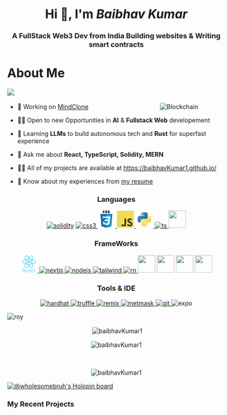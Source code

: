 <h1 align="center">Hi 👋, I'm <i>Baibhav Kumar</i></h1>
<h3 align="center">A FullStack Web3 Dev from India Building websites & Writing smart contracts </h3>

<h1 align="left">About Me</h1>

[![](https://camo.githubusercontent.com/f17ba9730c27e5f1230325b94c8b68bbf3115d32650866f6e3d0ade68201beea/68747470733a2f2f696d672e736869656c64732e696f2f62616467652f4c696e6b6564496e2d2532333030373742352e7376673f6c6f676f3d6c696e6b6564696e266c6f676f436f6c6f723d7768697465)](https://www.linkedin.com/in/baibhavkumar01/)


<img align="right" alt="Blockchain" width="30%" src="https://user-images.githubusercontent.com/55389276/140866485-8fb1c876-9a8f-4d6a-98dc-08c4981eaf70.gif">

- 🔭 Working on [MindClone](https://github.com/MindClone/)

- 👨‍💻 Open to new Opportunities in **AI** & **Fullstack Web** developement

- 🌱 Learning **LLMs** to build autonomous tech and **Rust** for superfast experience 
  
- 💬 Ask me about **React, TypeScript, Solidity, MERN**

- 👨‍💻 All of my projects are available at https://baibhavKumar1.github.io/
  
- 📄 Know about my experiences from [my resume](https://docs.google.com/document/d/1Vu5SFv3nBwEFCrM1R5uKjno4J512uCxzud1PLHm3V4U/view)

<h3 align="center">Languages</h3>
<p align="center">
<a href="https://docs.soliditylang.org/en/v0.8.15/" target="_blank" rel="noreferrer"> <img src="https://upload.wikimedia.org/wikipedia/commons/thumb/9/98/Solidity_logo.svg/1200px-Solidity_logo.svg.png" alt="solidity" width="30" height="40"/></a>
<a href="https://www.w3schools.com/html/" target="_blank" rel="noreferrer"> <img src="https://cdn-icons-png.flaticon.com/512/732/732212.png?w=360" alt="css3" width="40" height="40"/> </a> <a href="https://www.w3schools.com/css/" target="_blank" rel="noreferrer"> <img src="https://raw.githubusercontent.com/devicons/devicon/master/icons/css3/css3-original-wordmark.svg" alt="css3" width="40" height="40"/> </a><a href="https://developer.mozilla.org/en-US/docs/Web/JavaScript" target="_blank" rel="noreferrer"> <img src="https://raw.githubusercontent.com/devicons/devicon/master/icons/javascript/javascript-original.svg" alt="javascript" width="40" height="40"/> </a> <a href="https://www.python.org" target="_blank" rel="noreferrer"> <img src="https://raw.githubusercontent.com/devicons/devicon/master/icons/python/python-original.svg" alt="python" width="40" height="40"/> </a>  <a href="https://www.typescriptlang.org/" target="_blank" rel="noreferrer"> <img src="https://seeklogo.com/images/T/typescript-logo-B29A3F462D-seeklogo.com.png" alt="ts" width="40" height="40"/> </a> <a https://www.rust-lang.org/><img src="https://seeklogo.com/images/R/rust-logo-E6517C759B-seeklogo.com.png" width="40" height="40"/></a> <p/>

<h3 align="center">FrameWorks </h3>
<p align="center">
<a href="https://reactjs.org/" target="_blank" rel="noreferrer"> <img src="https://raw.githubusercontent.com/devicons/devicon/master/icons/react/react-original-wordmark.svg" alt="react" width="40" height="40"/> </a> </a> <a href="https://nextjs.org/" target="_blank" rel="noreferrer"> <img src="https://cdn.worldvectorlogo.com/logos/nextjs-2.svg" alt="nextjs" width="40" height="40"/> </a> <a href="https://nodejs.org" target="_blank" rel="noreferrer"> <img src="https://seeklogo.com/images/N/nodejs-logo-FBE122E377-seeklogo.com.png" alt="nodejs" width="40" height="40"/> </a>
<a href="https://tailwindcss.com/" target="_blank" rel="noreferrer"> <img src="https://www.vectorlogo.zone/logos/tailwindcss/tailwindcss-icon.svg" alt="tailwind" width="40" height="40"/> </a> <a href="https://reactnative.dev/" target="_blank" rel="noreferrer"> <img src="https://seeklogo.com/images/R/react-native-logo-221C671C70-seeklogo.com.png" alt="rn" width="40" height="40"/> </a> 
<a><img src="https://seeklogo.com/images/B/bootstrap-logo-3C30FB2A16-seeklogo.com.png" alt="" width="40" height="40"/></a>
<a><img src="https://seeklogo.com/images/A/angular-logo-B76B1CDE98-seeklogo.com.png" alt="" width="40" height="40"/></a>
<a><img src="https://seeklogo.com/images/V/vuejs-logo-17D586B587-seeklogo.com.png" alt="" width="40" height="40"/></a>
<a><img src="https://seeklogo.com/images/M/mongodb-logo-D13D67C930-seeklogo.com.png" alt="" width="40" height="40"/></a>

</p>

<h3 align="center">Tools & IDE </h3>
<p align="center"><a href="https://hardhat.org/" target="_blank" rel="noreferrer"> <img src="https://seeklogo.com/images/F/firebase-logo-402F407EE0-seeklogo.com.png" alt="hardhat" width="50" height="40"/> </a>  <a href="https://trufflesuite.com/" target="_blank" rel="noreferrer"> <img src="https://seeklogo.com/images/F/figma-logo-E4E21D3AEA-seeklogo.com.png" alt="truffle" height="40"/> </a>
<a href="https://remix.ethereum.org/" target="_blank" rel="noreferrer"> <img src="https://seeklogo.com/images/S/supabase-logo-DCC676FFE2-seeklogo.com.png" alt="remix" width="40" height="40"/> </a>  <a href="https://metamask.io/" target="_blank" rel="noreferrer"> <img src="https://seeklogo.com/images/A/amazon-web-services-aws-logo-6C2E3DCD3E-seeklogo.com.png" alt="metmask" height="40"/> </a>
<a href="https://git-scm.com/" target="_blank" rel="noreferrer"> <img src="https://www.vectorlogo.zone/logos/git-scm/git-scm-icon.svg" alt="git" width="40" height="40"/> </a> <a><img src="https://seeklogo.com/images/E/expo-logo-01BB2BCFC3-seeklogo.com.png" alt="expo" height="40" width="40"/></a>
</p>

<p align="left">
  <img
    src="https://komarev.com/ghpvc/?username=wholesomeBruh"
    alt="roy"
  />
</p>

<p align="center">&nbsp;<img align="center" src="https://github-readme-stats.vercel.app/api?username=baibhavKumar1&theme=algolia&show_icons=true&locale=en" alt="baibhavKumar1" /></p>

<p align="center"><img align="center" src="https://github-readme-streak-stats.herokuapp.com/?user=baibhavKumar1&theme=great-gatsby" alt="baibhavKumar1" /></p>
</br>

<p align="center"><img align="center" src="https://github-readme-stats.vercel.app/api/top-langs?username=baibhavKumar1&theme=omni&show_icons=true&locale=en&layout=compact" alt="baibhavKumar1" /></p>

[![@wholesomebruh's Holopin board](https://holopin.me/wholesomebruh)](https://holopin.io/@wholesomebruh)

### My Recent Projects


